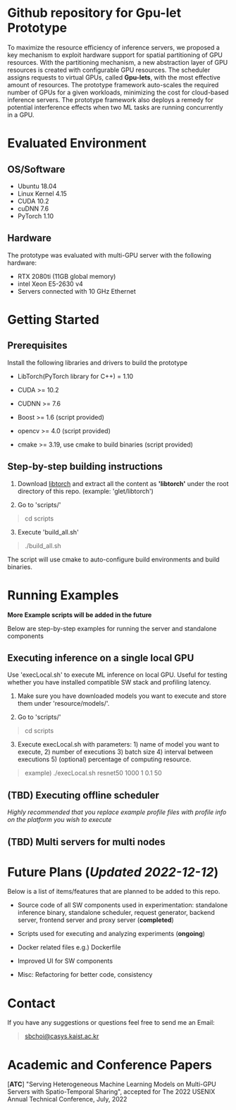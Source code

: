 # Github repository for Gpu-let Prototype

To maximize the resource efficiency of inference servers, we proposed a key mechanism to exploit hardware support for spatial
partitioning of GPU resources. With the partitioning mechanism, a new abstraction layer of GPU resources is created with
configurable GPU resources. The scheduler assigns requests
to virtual GPUs, called **Gpu-lets**, with the most effective amount
of resources. The prototype framework auto-scales the required number of GPUs for a given workloads, minimizing the cost for cloud-based inference servers.
The prototype framework also deploys a remedy for potential interference
effects when two ML tasks are running concurrently in a GPU.


# Evaluated Environment

## OS/Software
- Ubuntu 18.04
- Linux Kernel 4.15
- CUDA 10.2
- cuDNN 7.6
- PyTorch 1.10

## Hardware

The prototype was evaluated with multi-GPU server with the following hardware:

- RTX 2080ti (11GB global memory)
- intel Xeon E5-2630 v4 
- Servers connected with 10 GHz Ethernet

# Getting Started

## Prerequisites

Install the following libraries and drivers to build the prototype

- LibTorch(PyTorch library for C++) = 1.10 

- CUDA >= 10.2

- CUDNN >= 7.6

- Boost >= 1.6 (script provided)

- opencv >= 4.0 (script provided)

- cmake >= 3.19, use cmake to build binaries (script provided)


## Step-by-step building instructions

1. Download [libtorch](https://pytorch.org/cppdocs/installing.html) and extract all the content as **'libtorch'** under the root directory of this repo. (example: 'glet/libtorch')

2. Go to 'scripts/'

> cd scripts

3. Execute 'build_all.sh'

> ./build_all.sh

The script will use cmake to auto-configure build environments and build binaries.

# Running Examples

**More Example scripts will be added in the future**

Below are step-by-step examples for running the server and standalone components

## Executing inference on a single local GPU

Use 'execLocal.sh' to execute ML inference on local GPU. Useful for testing whether you have installed compatible SW stack and profiling latency.

1. Make sure you have downloaded models you want to execute and store them under 'resource/models/'.

2. Go to 'scripts/' 
> cd scripts

3. Execute execLocal.sh with parameters: 1) name of model you want to execute, 2) number of executions 3) batch size 4) interval between executions 5) (optional) percentage of computing resource.
> example) ./execLocal.sh resnet50 1000 1 0.1 50

## (TBD) Executing offline scheduler
*Highly recommended that you replace example profile files with profile info on the platform you wish to execute*


## (TBD) Multi servers for multi nodes








# Future Plans (*Updated 2022-12-12*)


Below is a list of items/features that are planned to be added to this repo.

- Source code of all SW components used in experimentation: standalone inference binary, standalone scheduler, request generator, backend server, frontend server and proxy server (**completed**)

- Scripts used for executing and analyzing experiments (**ongoing**)

- Docker related files e.g.) Dockerfile

- Improved UI for SW components

- Misc: Refactoring for better code, consistency



# Contact

If you have any suggestions or questions feel free to send me an Email:

> sbchoi@casys.kaist.ac.kr


# Academic and Conference Papers

[**ATC**] "Serving Heterogeneous Machine Learning Models on Multi-GPU Servers with Spatio-Temporal Sharing", accepted for The 2022 USENIX Annual Technical Conference, July, 2022
